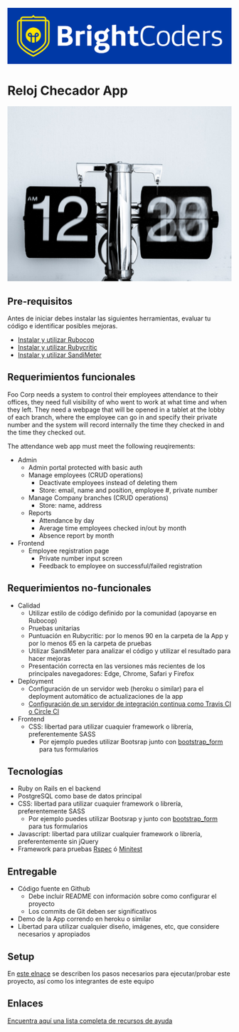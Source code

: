 ![BrightCoders Logo](img/logo-bc.png)

# Reloj Checador App

![cover](img/cover.jpg)

## Pre-requisitos

Antes de iniciar debes instalar las siguientes herramientas, evaluar tu código e identificar posibles mejoras.

- [Instalar y utilizar Rubocop](https://brightcoder.gitbook.io/handbook/recursos/ruby-on-rails/rubocop)
- [Instalar y utilizar Rubycritic](https://brightcoder.gitbook.io/handbook/recursos/ruby-on-rails/rubycritic)
- [Instalar y utilizar SandiMeter](https://github.com/makaroni4/sandi_meter)

## Requerimientos funcionales

Foo Corp needs a system to control their employees attendance to their offices, they need full visibility of who went to work at what time and when they left. They need a webpage that will be opened in a tablet at the lobby of each branch, where the employee can go in and specify their private number and the system will record internally the time they checked in and the time they checked out.

The attendance web app must meet the following reuqirements:

- Admin
  - Admin portal protected with basic auth
  - Manage employees (CRUD operations)
    - Deactivate employees instead of deleting them
    - Store: email, name and position, employee #, private number
  - Manage Company branches (CRUD operations)
    - Store: name, address
  - Reports
    - Attendance by day
    - Average time employees checked in/out by month
    - Absence report by month
- Frontend
  - Employee registration page
    - Private number input screen
    - Feedback to employee on successful/failed registration

## Requerimientos no-funcionales
- Calidad
  - Utilizar estilo de código definido por la comunidad (apoyarse en Rubocop)
  - Pruebas unitarias
  - Puntuación en Rubycritic: por lo menos 90 en la carpeta de la App y por lo menos 65 en la carpeta de pruebas
  - Utilizar SandiMeter para analizar el código y utilizar el resultado para hacer mejoras
  - Presentación correcta en las versiones más recientes de los principales navegadores: Edge, Chrome, Safari y Firefox
- Deployment
  - Configuración de un servidor web (heroku o similar) para el deployment automático de actualizaciones de la app
  - [Configuración de un servidor de integración continua como Travis CI o Circle CI](https://circleci.com/features/ruby/)
- Frontend
  - CSS: libertad para utilizar cuaquier framework o librería, preferentemente SASS
    - Por ejemplo puedes utilizar Bootsrap junto con [bootstrap_form](https://github.com/bootstrap-ruby/bootstrap_form) para tus formularios

## Tecnologías
- Ruby on Rails en el backend
- PostgreSQL como base de datos principal
- CSS: libertad para utilizar cuaquier framework o librería, preferentemente SASS
  - Por ejemplo puedes utilizar Bootsrap y junto con [bootstrap_form](https://github.com/bootstrap-ruby/bootstrap_form) para tus formularios
- Javascript: libertad para utilizar cualquier framework o librería, preferentemente sin jQuery
- Framework para pruebas [Rspec](https://rspec.info/) ó [Minitest](https://github.com/seattlerb/minitest)

## Entregable
- Código fuente en Github 
  - Debe incluir README con información sobre como configurar el proyecto
  - Los commits de Git deben ser significativos
- Demo de la App correndo en heroku o similar
- Libertad para utilizar cualquier diseño, imágenes, etc, que considere necesarios y apropiados

## Setup
En [este elnace](setup/README.md) se describen los pasos necesarios para ejecutar/probar este proyecto, así como los integrantes de este equipo

## Enlaces
[Encuentra aquí una lista completa de recursos de ayuda](https://brightcoder.gitbook.io/handbook/ruby-on-rails)
